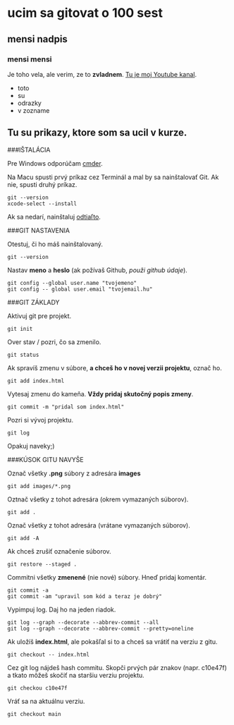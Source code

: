 # ucim sa gitovat o 100 sest

## mensi nadpis
### mensi mensi

Je toho vela, ale verim, ze to **zvladnem**.
[Tu je moj Youtube kanal](https://www.youtube.com/@t4s178).

* toto
* su
* odrazky
* v zozname

Tu su prikazy, ktore som sa ucil v kurze.
---

###IŠTALÁCIA


Pre Windows odporúčam [cmder](https://cmder.net).

Na Macu spusti prvý príkaz cez Terminál a mal by sa nainštalovať Git.
Ak nie, spusti druhý príkaz.
```
git --version
xcode-select --install
```
Ak sa nedarí, nainštaluj [odtiaľto](https://git-scm.com/download/).

###GIT NASTAVENIA

Otestuj, či ho máš nainštalovaný.

```
git --version
```

Nastav **meno** a __heslo__ (ak požívaš Github, _použi_ *github údaje*).

```
git config --global user.name "tvojemeno"
git config -- global user.email "tvojemail.hu"
```

###GIT ZÁKLADY

Aktivuj git pre projekt.

```
git init
```

Over stav / pozri, čo sa zmenilo.

```
git status
```

Ak spravíš zmenu v súbore, **a chceš ho v novej verzii projektu**, označ ho.

```
git add index.html
```

Vytesaj zmenu do kameňa. **Vždy pridaj skutočný popis zmeny**.

```
git commit -m "pridal som index.html"
```

Pozri si vývoj projektu.

```
git log
```

Opakuj naveky;)

###KÚSOK GITU NAVYŠE

Označ všetky **.png** súbory z adresára **images**

```
git add images/*.png
```

Oztnač všetky z tohot adresára (okrem vymazaných súborov).

```
git add .
```

Označ všetky z tohot adresára (vrátane vymazaných súborov).

```
git add -A
```

Ak chceš zrušiť označenie súborov.

```
git restore --staged .
```

Commitni všetky __zmenené__ (nie nové) súbory.
Hneď pridaj komentár.

```
git commit -a
git commit -am "upravil som kód a teraz je dobrý"
```

Vypimpuj log. Daj ho na jeden riadok.

```
git log --graph --decorate --abbrev-commit --all
git log --graph --decorate --abbrev-commit --pretty=oneline
```

Ak uložíš __index.html__, ale pokašľal si to a chceš sa vrátiť na verziu z gitu.

```
git checkout -- index.html
```

Cez git log nájdeš hash commitu. Skopči prvých pár znakov (napr. c10e47f) a tkato môžeš skočiť na staršiu verziu projektu.

```
git checkou c10e47f
```

Vráť sa na aktuálnu verziu.

```
git checkout main
```

